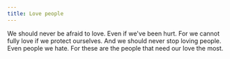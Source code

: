 ```yaml
---
title: Love people
---
```


We should never be afraid to love. Even if we've been hurt. For we cannot fully love if we protect ourselves. And we should never stop loving people. Even people we hate. For these are the people that need our love the most.
